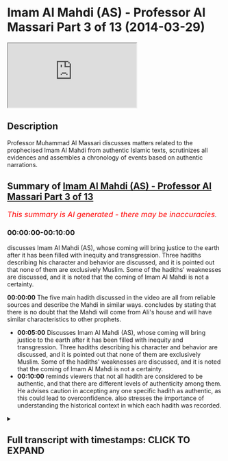 # Imam Al Mahdi (AS) - Professor Al Massari Part 3 of 13 (2014-03-29)

<iframe loading='lazy' allow='autoplay' src='https://www.youtube.com/embed/cXoDEF5zBqY'></iframe>

## Description

Professor Muhammad Al Massari discusses matters related to the prophecised Imam Al Mahdi from authentic Islamic texts, scrutinizes all evidences and assembles a chronology of events based on authentic narrations.

## Summary of [Imam Al Mahdi (AS) - Professor Al Massari Part 3 of 13](https://www.youtube.com/watch?v=cXoDEF5zBqY)

*<span style="color:red; font-size:125%">This summary is AI generated - there may be inaccuracies</span>. [](/)*

### <a onclick="modifyYTiframeseektime('0')">00:00:00-00:10:00</a>

 discusses Imam Al Mahdi (AS), whose coming will bring justice to the earth after it has been filled with inequity and transgression. Three hadiths describing his character and behavior are discussed, and it is pointed out that none of them are exclusively Muslim. Some of the hadiths' weaknesses are discussed, and it is noted that the coming of Imam Al Mahdi is not a certainty.

**<a onclick="modifyYTiframeseektime('0')">00:00:00</a>** The five main hadith discussed in the video are all from reliable sources and describe the Mahdi in similar ways.  concludes by stating that there is no doubt that the Mahdi will come from Ali's house and will have similar characteristics to other prophets.

* **<a onclick="modifyYTiframeseektime('300')">00:05:00</a>** Discusses Imam Al Mahdi (AS), whose coming will bring justice to the earth after it has been filled with inequity and transgression. Three hadiths describing his character and behavior are discussed, and it is pointed out that none of them are exclusively Muslim. Some of the hadiths' weaknesses are discussed, and it is noted that the coming of Imam Al Mahdi is not a certainty.
* **<a onclick="modifyYTiframeseektime('600')">00:10:00</a>** reminds viewers that not all hadith are considered to be authentic, and that there are different levels of authenticity among them. He advises caution in accepting any one specific hadith as authentic, as this could lead to overconfidence. also stresses the importance of understanding the historical context in which each hadith was recorded.

<details><summary><h2>Full transcript with timestamps: CLICK TO EXPAND</h2></summary>

<a onclick="modifyYTiframeseektime('0')">0:00:00</a> yeah and he took on him to protect the  
<a onclick="modifyYTiframeseektime('2')">0:00:02</a> dicker so he made sure that the  
<a onclick="modifyYTiframeseektime('4')">0:00:04</a> companions will tell the truth and  
<a onclick="modifyYTiframeseektime('6')">0:00:06</a> memorize properly where it is counts  
<a onclick="modifyYTiframeseektime('9')">0:00:09</a> he never ordered us to listen to their  
<a onclick="modifyYTiframeseektime('11')">0:00:11</a> point of view although their point of  
<a onclick="modifyYTiframeseektime('12')">0:00:12</a> view is that respect to at a point of  
<a onclick="modifyYTiframeseektime('13')">0:00:13</a> view like any other scholar or even more  
<a onclick="modifyYTiframeseektime('15')">0:00:15</a> than in elsewhere because they have  
<a onclick="modifyYTiframeseektime('17')">0:00:17</a> taken scholarship from the original  
<a onclick="modifyYTiframeseektime('19')">0:00:19</a> direct and pure source let me say you  
<a onclick="modifyYTiframeseektime('20')">0:00:20</a> know allah but still it's an opinion  
<a onclick="modifyYTiframeseektime('22')">0:00:22</a> opinion cannot out  
<a onclick="modifyYTiframeseektime('24')">0:00:24</a> outshine the reported  
<a onclick="modifyYTiframeseektime('27')">0:00:27</a> narratives from messenger of allah in no  
<a onclick="modifyYTiframeseektime('29')">0:00:29</a> way so we are not obliged  
<a onclick="modifyYTiframeseektime('32')">0:00:32</a> to take the opinion of venus road nor  
<a onclick="modifyYTiframeseektime('34')">0:00:34</a> his companions as a guideline what we  
<a onclick="modifyYTiframeseektime('36')">0:00:36</a> are glad to take is that what has come  
<a onclick="modifyYTiframeseektime('37')">0:00:37</a> from singular allah as long as we have  
<a onclick="modifyYTiframeseektime('39')">0:00:39</a> verified its reliability and  
<a onclick="modifyYTiframeseektime('41')">0:00:41</a> authenticity so the objection here is  
<a onclick="modifyYTiframeseektime('43')">0:00:43</a> not really a very strong objection and  
<a onclick="modifyYTiframeseektime('46')">0:00:46</a> we should not be  
<a onclick="modifyYTiframeseektime('47')">0:00:47</a> uh  
<a onclick="modifyYTiframeseektime('48')">0:00:48</a> causing us to regard this hadith as  
<a onclick="modifyYTiframeseektime('50')">0:00:50</a> questionable  
<a onclick="modifyYTiframeseektime('51')">0:00:51</a> the third hadith is from abu hurayrah  
<a onclick="modifyYTiframeseektime('61')">0:01:01</a> if there is only one day remaining in  
<a onclick="modifyYTiframeseektime('63')">0:01:03</a> the dunya this is obviously a  
<a onclick="modifyYTiframeseektime('64')">0:01:04</a> metaphorical form that it is going to  
<a onclick="modifyYTiframeseektime('67')">0:01:07</a> happen even if it's the last day it will  
<a onclick="modifyYTiframeseektime('69')">0:01:09</a> not be the last day of wesley but this  
<a onclick="modifyYTiframeseektime('70')">0:01:10</a> is a metaphorical if there will be only  
<a onclick="modifyYTiframeseektime('73')">0:01:13</a> one day allah will extend that day until  
<a onclick="modifyYTiframeseektime('75')">0:01:15</a> a man from my family will take the  
<a onclick="modifyYTiframeseektime('77')">0:01:17</a> rulership  
<a onclick="modifyYTiframeseektime('80')">0:01:20</a> whose name is corresponding or similar  
<a onclick="modifyYTiframeseektime('82')">0:01:22</a> or equal to mining everything about how  
<a onclick="modifyYTiframeseektime('84')">0:01:24</a> you interpret the word you want but what  
<a onclick="modifyYTiframeseektime('86')">0:01:26</a> it means stepping on top of the footstep  
<a onclick="modifyYTiframeseektime('89')">0:01:29</a> now does it mean it his name is muhammad  
<a onclick="modifyYTiframeseektime('91')">0:01:31</a> or ahmad this is the name of the prophet  
<a onclick="modifyYTiframeseektime('93')">0:01:33</a> or it may be the meaning of the name  
<a onclick="modifyYTiframeseektime('98')">0:01:38</a> someone could  
<a onclick="modifyYTiframeseektime('111')">0:01:51</a> so it could be in various things not  
<a onclick="modifyYTiframeseektime('113')">0:01:53</a> necessarily meaning it has to be exactly  
<a onclick="modifyYTiframeseektime('115')">0:01:55</a> muhammad muhammad  
<a onclick="modifyYTiframeseektime('116')">0:01:56</a> the fourth hadith  
<a onclick="modifyYTiframeseektime('124')">0:02:04</a> of  
<a onclick="modifyYTiframeseektime('125')">0:02:05</a> allah  
<a onclick="modifyYTiframeseektime('129')">0:02:09</a> if it has been only one day remaining  
<a onclick="modifyYTiframeseektime('131')">0:02:11</a> from that dunya in that day allah will  
<a onclick="modifyYTiframeseektime('134')">0:02:14</a> send a man from us ali is talking for us  
<a onclick="modifyYTiframeseektime('137')">0:02:17</a> meaning from the  
<a onclick="modifyYTiframeseektime('138')">0:02:18</a> it  
<a onclick="modifyYTiframeseektime('139')">0:02:19</a> who will fill it with justice  
<a onclick="modifyYTiframeseektime('141')">0:02:21</a> as it has been filled with injustice  
<a onclick="modifyYTiframeseektime('146')">0:02:26</a> so that's the hat the fourth heaven  
<a onclick="modifyYTiframeseektime('147')">0:02:27</a> fifth hadith  
<a onclick="modifyYTiframeseektime('149')">0:02:29</a> it is uh from ibrahim muhammad  
<a onclick="modifyYTiframeseektime('152')">0:02:32</a> from his father from ali  
<a onclick="modifyYTiframeseektime('154')">0:02:34</a> another hadith actually different than  
<a onclick="modifyYTiframeseektime('155')">0:02:35</a> the previous one  
<a onclick="modifyYTiframeseektime('160')">0:02:40</a> is from us the people of the  
<a onclick="modifyYTiframeseektime('162')">0:02:42</a> prophetic house  
<a onclick="modifyYTiframeseektime('164')">0:02:44</a> allah will perfect him in one night  
<a onclick="modifyYTiframeseektime('168')">0:02:48</a> this is the only one which is this  
<a onclick="modifyYTiframeseektime('170')">0:02:50</a> coming only through one channel and this  
<a onclick="modifyYTiframeseektime('172')">0:02:52</a> channel is only hasan meaning it's  
<a onclick="modifyYTiframeseektime('173')">0:02:53</a> acceptable it is not to deliver an  
<a onclick="modifyYTiframeseektime('175')">0:02:55</a> authenticity which is  
<a onclick="modifyYTiframeseektime('178')">0:02:58</a> fixed by the strict scholars like  
<a onclick="modifyYTiframeseektime('179')">0:02:59</a> bukhari and muslim  
<a onclick="modifyYTiframeseektime('181')">0:03:01</a> so we cannot claim it is authentic the  
<a onclick="modifyYTiframeseektime('183')">0:03:03</a> previous one are authentic they may have  
<a onclick="modifyYTiframeseektime('184')">0:03:04</a> come with one stat hassam but the other  
<a onclick="modifyYTiframeseektime('187')">0:03:07</a> hassan is not collaborating together  
<a onclick="modifyYTiframeseektime('188')">0:03:08</a> lifting it to the level of our industry  
<a onclick="modifyYTiframeseektime('190')">0:03:10</a> but this one has come with only that one  
<a onclick="modifyYTiframeseektime('192')">0:03:12</a> is not  
<a onclick="modifyYTiframeseektime('193')">0:03:13</a> and  
<a onclick="modifyYTiframeseektime('194')">0:03:14</a> this only channel which has this word  
<a onclick="modifyYTiframeseektime('196')">0:03:16</a> usually  
<a onclick="modifyYTiframeseektime('197')">0:03:17</a> allah perfect him in one night and maybe  
<a onclick="modifyYTiframeseektime('199')">0:03:19</a> it's not memorized probably maybe he  
<a onclick="modifyYTiframeseektime('201')">0:03:21</a> says allah will perfect things through  
<a onclick="modifyYTiframeseektime('203')">0:03:23</a> him in one night which makes sense when  
<a onclick="modifyYTiframeseektime('206')">0:03:26</a> we compare to the other hadith which  
<a onclick="modifyYTiframeseektime('208')">0:03:28</a> talk about that he will fill the earth  
<a onclick="modifyYTiframeseektime('210')">0:03:30</a> with justice and equity after it has  
<a onclick="modifyYTiframeseektime('212')">0:03:32</a> been filled with injustice in a  
<a onclick="modifyYTiframeseektime('213')">0:03:33</a> transgression  
<a onclick="modifyYTiframeseektime('214')">0:03:34</a> so we cannot rely really even in the  
<a onclick="modifyYTiframeseektime('216')">0:03:36</a> wording to be exacting there may be some  
<a onclick="modifyYTiframeseektime('218')">0:03:38</a> some proposition or some part of the  
<a onclick="modifyYTiframeseektime('221')">0:03:41</a> sentence missing there because as we  
<a onclick="modifyYTiframeseektime('223')">0:03:43</a> said the snad is not extremely bad but  
<a onclick="modifyYTiframeseektime('225')">0:03:45</a> it is not to the authenticity level we  
<a onclick="modifyYTiframeseektime('227')">0:03:47</a> are used to usually in the  
<a onclick="modifyYTiframeseektime('230')">0:03:50</a> in the habit so these are the really the  
<a onclick="modifyYTiframeseektime('232')">0:03:52</a> five main hadith you may notice easily  
<a onclick="modifyYTiframeseektime('234')">0:03:54</a> that none of them use the red money  
<a onclick="modifyYTiframeseektime('237')">0:03:57</a> so the people convention that the one  
<a onclick="modifyYTiframeseektime('239')">0:03:59</a> with these characteristics is the mahdi  
<a onclick="modifyYTiframeseektime('241')">0:04:01</a> is really  
<a onclick="modifyYTiframeseektime('243')">0:04:03</a> the head of the people and coming from  
<a onclick="modifyYTiframeseektime('245')">0:04:05</a> other sources and channels but it's not  
<a onclick="modifyYTiframeseektime('246')">0:04:06</a> coming there's no hadith away so let's  
<a onclick="modifyYTiframeseektime('249')">0:04:09</a> look at this and think about it number  
<a onclick="modifyYTiframeseektime('251')">0:04:11</a> one  
<a onclick="modifyYTiframeseektime('252')">0:04:12</a> and this will make us even more  
<a onclick="modifyYTiframeseektime('255')">0:04:15</a> convinced about that that there's no  
<a onclick="modifyYTiframeseektime('256')">0:04:16</a> wonder that the combines of abdullah mr  
<a onclick="modifyYTiframeseektime('258')">0:04:18</a> would say that al-mahdi says  
<a onclick="modifyYTiframeseektime('260')">0:04:20</a> does not deny that like this galaxy will  
<a onclick="modifyYTiframeseektime('263')">0:04:23</a> come later but the real madison  
<a onclick="modifyYTiframeseektime('265')">0:04:25</a> so these are his characteristics he's  
<a onclick="modifyYTiframeseektime('268')">0:04:28</a> been alibity in the material from my  
<a onclick="modifyYTiframeseektime('270')">0:04:30</a> house  
<a onclick="modifyYTiframeseektime('271')">0:04:31</a> that has come in four  
<a onclick="modifyYTiframeseektime('272')">0:04:32</a> authentic hadith and in a hadith which  
<a onclick="modifyYTiframeseektime('275')">0:04:35</a> is a fifth one which is hasan  
<a onclick="modifyYTiframeseektime('278')">0:04:38</a> and will come in the hadith of the black  
<a onclick="modifyYTiframeseektime('280')">0:04:40</a> banners which will come in a special  
<a onclick="modifyYTiframeseektime('282')">0:04:42</a> section because it has his own space and  
<a onclick="modifyYTiframeseektime('283')">0:04:43</a> islamic  
<a onclick="modifyYTiframeseektime('286')">0:04:46</a> and also in the hadith  
<a onclick="modifyYTiframeseektime('287')">0:04:47</a> it reminds us about the which will comes  
<a onclick="modifyYTiframeseektime('289')">0:04:49</a> later  
<a onclick="modifyYTiframeseektime('290')">0:04:50</a> so this seems to be that he is from  
<a onclick="modifyYTiframeseektime('292')">0:04:52</a> albeit seems to be if  
<a onclick="modifyYTiframeseektime('295')">0:04:55</a> the whole thing can be regarded  
<a onclick="modifyYTiframeseektime('296')">0:04:56</a> authentic that's the most authentic part  
<a onclick="modifyYTiframeseektime('298')">0:04:58</a> of it this attribute that is from the  
<a onclick="modifyYTiframeseektime('300')">0:05:00</a> house of the prophet is well established  
<a onclick="modifyYTiframeseektime('303')">0:05:03</a> i would say  
<a onclick="modifyYTiframeseektime('304')">0:05:04</a> i would feel confident be a doubt  
<a onclick="modifyYTiframeseektime('307')">0:05:07</a> the second one  
<a onclick="modifyYTiframeseektime('310')">0:05:10</a> he fills the earth with justice after it  
<a onclick="modifyYTiframeseektime('311')">0:05:11</a> has been filled with inequity and  
<a onclick="modifyYTiframeseektime('313')">0:05:13</a> transgression  
<a onclick="modifyYTiframeseektime('314')">0:05:14</a> this has come in three athletic hadith  
<a onclick="modifyYTiframeseektime('318')">0:05:18</a> and we if we are liberal in celebrating  
<a onclick="modifyYTiframeseektime('321')">0:05:21</a> allah perfectly in one night meaning  
<a onclick="modifyYTiframeseektime('323')">0:05:23</a> allah will perfect the conditions  
<a onclick="modifyYTiframeseektime('324')">0:05:24</a> through him in one night  
<a onclick="modifyYTiframeseektime('327')">0:05:27</a> yeah  
<a onclick="modifyYTiframeseektime('328')">0:05:28</a> which means  
<a onclick="modifyYTiframeseektime('329')">0:05:29</a> actually  
<a onclick="modifyYTiframeseektime('330')">0:05:30</a> instead of  
<a onclick="modifyYTiframeseektime('331')">0:05:31</a> allah believe in be with him with him  
<a onclick="modifyYTiframeseektime('335')">0:05:35</a> has been missing and now it's only two  
<a onclick="modifyYTiframeseektime('336')">0:05:36</a> letters  
<a onclick="modifyYTiframeseektime('338')">0:05:38</a> because we say that is not a business  
<a onclick="modifyYTiframeseektime('339')">0:05:39</a> now we can we can rely upon  
<a onclick="modifyYTiframeseektime('342')">0:05:42</a> then it fits in that meaning if allah  
<a onclick="modifyYTiframeseektime('344')">0:05:44</a> perfect everything through him meaning  
<a onclick="modifyYTiframeseektime('345')">0:05:45</a> the earth must be filled with justice  
<a onclick="modifyYTiframeseektime('347')">0:05:47</a> after it has been followed if we like  
<a onclick="modifyYTiframeseektime('349')">0:05:49</a> transformation so it fits in that  
<a onclick="modifyYTiframeseektime('350')">0:05:50</a> meaning and this is the better  
<a onclick="modifyYTiframeseektime('352')">0:05:52</a> approach in understanding this sentence  
<a onclick="modifyYTiframeseektime('354')">0:05:54</a> because some people say he maybe have  
<a onclick="modifyYTiframeseektime('356')">0:05:56</a> been living a life of the unworried and  
<a onclick="modifyYTiframeseektime('359')">0:05:59</a> the one who is not caring about the  
<a onclick="modifyYTiframeseektime('360')">0:06:00</a> nation and suddenly in one night he  
<a onclick="modifyYTiframeseektime('362')">0:06:02</a> awakes to his responsibility and become  
<a onclick="modifyYTiframeseektime('364')">0:06:04</a> this i'm not saying this is impossible  
<a onclick="modifyYTiframeseektime('366')">0:06:06</a> but does not look like this is a  
<a onclick="modifyYTiframeseektime('368')">0:06:08</a> characteristic which  
<a onclick="modifyYTiframeseektime('370')">0:06:10</a> really or he is a drunkard and suddenly  
<a onclick="modifyYTiframeseektime('371')">0:06:11</a> become a wise man or something i don't  
<a onclick="modifyYTiframeseektime('374')">0:06:14</a> think this is the i think it's a better  
<a onclick="modifyYTiframeseektime('375')">0:06:15</a> to say since that sentence has come with  
<a onclick="modifyYTiframeseektime('378')">0:06:18</a> not the top is not we wish for maybe a  
<a onclick="modifyYTiframeseektime('381')">0:06:21</a> the word with him has fallen  
<a onclick="modifyYTiframeseektime('383')">0:06:23</a> aside either  
<a onclick="modifyYTiframeseektime('385')">0:06:25</a> in the transcription of one of  
<a onclick="modifyYTiframeseektime('386')">0:06:26</a> generators mostly that one transcript  
<a onclick="modifyYTiframeseektime('389')">0:06:29</a> transported not only orally but also a  
<a onclick="modifyYTiframeseektime('391')">0:06:31</a> writing and control distinction to the  
<a onclick="modifyYTiframeseektime('392')">0:06:32</a> stupid orientalists who claim all that  
<a onclick="modifyYTiframeseektime('394')">0:06:34</a> scholarly people are sitting in a coffee  
<a onclick="modifyYTiframeseektime('396')">0:06:36</a> shop by chatting that's the way and it  
<a onclick="modifyYTiframeseektime('398')">0:06:38</a> has been narrated but this was our issue  
<a onclick="modifyYTiframeseektime('399')">0:06:39</a> today so plenty of that has been  
<a onclick="modifyYTiframeseektime('402')">0:06:42</a> narrated or most of it has been added  
<a onclick="modifyYTiframeseektime('404')">0:06:44</a> also in writing however i think you have  
<a onclick="modifyYTiframeseektime('406')">0:06:46</a> the pitfalls of omitting one word  
<a onclick="modifyYTiframeseektime('408')">0:06:48</a> jumping a line all these well-known  
<a onclick="modifyYTiframeseektime('410')">0:06:50</a> pitfalls of written transcription  
<a onclick="modifyYTiframeseektime('413')">0:06:53</a> so  
<a onclick="modifyYTiframeseektime('414')">0:06:54</a> this if we take that on board so we have  
<a onclick="modifyYTiframeseektime('417')">0:06:57</a> that also about in three uh  
<a onclick="modifyYTiframeseektime('420')">0:07:00</a> authentic hadith and one hassan hadid  
<a onclick="modifyYTiframeseektime('422')">0:07:02</a> that he will fill the earth injustice  
<a onclick="modifyYTiframeseektime('424')">0:07:04</a> with justice and so on these are  
<a onclick="modifyYTiframeseektime('425')">0:07:05</a> actually the two crucial things which  
<a onclick="modifyYTiframeseektime('427')">0:07:07</a> are reasonably well established  
<a onclick="modifyYTiframeseektime('430')">0:07:10</a> we have still  
<a onclick="modifyYTiframeseektime('431')">0:07:11</a> one uh other aspect which is  
<a onclick="modifyYTiframeseektime('433')">0:07:13</a> establishing two correct uh  
<a onclick="modifyYTiframeseektime('440')">0:07:20</a> many things  
<a onclick="modifyYTiframeseektime('441')">0:07:21</a> so don't bet on that his name is  
<a onclick="modifyYTiframeseektime('443')">0:07:23</a> muhammad or ahmed that would be a wrong  
<a onclick="modifyYTiframeseektime('445')">0:07:25</a> bet that's coming into hadith sir and  
<a onclick="modifyYTiframeseektime('448')">0:07:28</a> then the fourth one that he rules for uh  
<a onclick="modifyYTiframeseektime('450')">0:07:30</a> seven or eight or nine years let's say  
<a onclick="modifyYTiframeseektime('452')">0:07:32</a> around seven  
<a onclick="modifyYTiframeseektime('453')">0:07:33</a> and about the length of that has come in  
<a onclick="modifyYTiframeseektime('456')">0:07:36</a> only one hadith  
<a onclick="modifyYTiframeseektime('457')">0:07:37</a> which is not essential actually how long  
<a onclick="modifyYTiframeseektime('459')">0:07:39</a> he rules but  
<a onclick="modifyYTiframeseektime('461')">0:07:41</a> it is not an extended tied time you  
<a onclick="modifyYTiframeseektime('463')">0:07:43</a> expect  
<a onclick="modifyYTiframeseektime('464')">0:07:44</a> after all that injustice to he would say  
<a onclick="modifyYTiframeseektime('467')">0:07:47</a> like the hadith  
<a onclick="modifyYTiframeseektime('468')">0:07:48</a> he will rule for 40 years which gives  
<a onclick="modifyYTiframeseektime('470')">0:07:50</a> you more pleasure of having such a  
<a onclick="modifyYTiframeseektime('472')">0:07:52</a> relationship but this one will be  
<a onclick="modifyYTiframeseektime('473')">0:07:53</a> followed most likely with another ruler  
<a onclick="modifyYTiframeseektime('475')">0:07:55</a> who is no less in equity and who will  
<a onclick="modifyYTiframeseektime('478')">0:07:58</a> all be belong at the khabari so that's  
<a onclick="modifyYTiframeseektime('480')">0:08:00</a> just the beginning the first one to  
<a onclick="modifyYTiframeseektime('482')">0:08:02</a> establish  
<a onclick="modifyYTiframeseektime('483')">0:08:03</a> the just and equitable government after  
<a onclick="modifyYTiframeseektime('484')">0:08:04</a> a long time of transitional inequity  
<a onclick="modifyYTiframeseektime('488')">0:08:08</a> and then another aspect which is bodily  
<a onclick="modifyYTiframeseektime('490')">0:08:10</a> description i don't think this is very  
<a onclick="modifyYTiframeseektime('491')">0:08:11</a> important but it has come in one hadith  
<a onclick="modifyYTiframeseektime('494')">0:08:14</a> which is ajith  
<a onclick="modifyYTiframeseektime('495')">0:08:15</a> with a broad forehead and standing nose  
<a onclick="modifyYTiframeseektime('499')">0:08:19</a> and this is just a physical description  
<a onclick="modifyYTiframeseektime('501')">0:08:21</a> which is  
<a onclick="modifyYTiframeseektime('502')">0:08:22</a> when he comes if he's it's true that the  
<a onclick="modifyYTiframeseektime('504')">0:08:24</a> mahdi is coming and all of that is not  
<a onclick="modifyYTiframeseektime('506')">0:08:26</a> just  
<a onclick="modifyYTiframeseektime('507')">0:08:27</a> some narrators have  
<a onclick="modifyYTiframeseektime('509')">0:08:29</a> have followed some of their fantasy or  
<a onclick="modifyYTiframeseektime('511')">0:08:31</a> wishful thinkings which cannot be  
<a onclick="modifyYTiframeseektime('513')">0:08:33</a> actually excluded absolutely certified  
<a onclick="modifyYTiframeseektime('515')">0:08:35</a> despite we have various hadith because  
<a onclick="modifyYTiframeseektime('517')">0:08:37</a> all of them do not correspond to each  
<a onclick="modifyYTiframeseektime('519')">0:08:39</a> other in in a unique way  
<a onclick="modifyYTiframeseektime('521')">0:08:41</a> so that we cannot really say they are  
<a onclick="modifyYTiframeseektime('523')">0:08:43</a> multilateral and then we have this  
<a onclick="modifyYTiframeseektime('525')">0:08:45</a> these this fact with with attitude also  
<a onclick="modifyYTiframeseektime('528')">0:08:48</a> the fact that the all the hadith  
<a onclick="modifyYTiframeseektime('530')">0:08:50</a> stressed that he would be a just ruler  
<a onclick="modifyYTiframeseektime('532')">0:08:52</a> could be a reflection to the injustice  
<a onclick="modifyYTiframeseektime('534')">0:08:54</a> and suffering the people who are  
<a onclick="modifyYTiframeseektime('535')">0:08:55</a> suffering  
<a onclick="modifyYTiframeseektime('537')">0:08:57</a> when the  
<a onclick="modifyYTiframeseektime('538')">0:08:58</a> rashida has been transformed into an  
<a onclick="modifyYTiframeseektime('540')">0:09:00</a> oppressive regime  
<a onclick="modifyYTiframeseektime('542')">0:09:02</a> so a response to that could be  
<a onclick="modifyYTiframeseektime('544')">0:09:04</a> it could be of this type  
<a onclick="modifyYTiframeseektime('546')">0:09:06</a> wishing for someone who is a just ruler  
<a onclick="modifyYTiframeseektime('548')">0:09:08</a> like in bani israel the messianic  
<a onclick="modifyYTiframeseektime('550')">0:09:10</a> stories and so on and mushrooms  
<a onclick="modifyYTiframeseektime('552')">0:09:12</a> or three types of messiah and all  
<a onclick="modifyYTiframeseektime('554')">0:09:14</a> messiahs have been rejected except one  
<a onclick="modifyYTiframeseektime('556')">0:09:16</a> which will tend to be the antichrist so  
<a onclick="modifyYTiframeseektime('558')">0:09:18</a> all this could happen and cannot be  
<a onclick="modifyYTiframeseektime('560')">0:09:20</a> excluded although in islamic tradition  
<a onclick="modifyYTiframeseektime('562')">0:09:22</a> and narratives we have much more  
<a onclick="modifyYTiframeseektime('563')">0:09:23</a> safeguards and racial narratives but  
<a onclick="modifyYTiframeseektime('565')">0:09:25</a> still  
<a onclick="modifyYTiframeseektime('567')">0:09:27</a> we have to be cautious  
<a onclick="modifyYTiframeseektime('569')">0:09:29</a> so we have  
<a onclick="modifyYTiframeseektime('570')">0:09:30</a> uh also an anode very important for for  
<a onclick="modifyYTiframeseektime('573')">0:09:33</a> the listener is that  
<a onclick="modifyYTiframeseektime('575')">0:09:35</a> these hadiths you say they are authentic  
<a onclick="modifyYTiframeseektime('576')">0:09:36</a> they are not every they have not come  
<a onclick="modifyYTiframeseektime('579')">0:09:39</a> with an authentic chain like the level  
<a onclick="modifyYTiframeseektime('580')">0:09:40</a> of buhari and muslim  
<a onclick="modifyYTiframeseektime('582')">0:09:42</a> they have come with isn't hasan another  
<a onclick="modifyYTiframeseektime('584')">0:09:44</a> independent established hassan and the  
<a onclick="modifyYTiframeseektime('586')">0:09:46</a> third and so on which  
<a onclick="modifyYTiframeseektime('587')">0:09:47</a> every hadith  
<a onclick="modifyYTiframeseektime('590')">0:09:50</a> for people like bukhari who insist at  
<a onclick="modifyYTiframeseektime('592')">0:09:52</a> least to have one is not which is sahih  
<a onclick="modifyYTiframeseektime('595')">0:09:55</a> they don't fit in his condition the same  
<a onclick="modifyYTiframeseektime('597')">0:09:57</a> with muslims so none of them isn't  
<a onclick="modifyYTiframeseektime('599')">0:09:59</a> muslim which should give us a little bit  
<a onclick="modifyYTiframeseektime('601')">0:10:01</a> of discomfort and a feeling of i'm not  
<a onclick="modifyYTiframeseektime('604')">0:10:04</a> claiming that all authentic  
<a onclick="modifyYTiframeseektime('607')">0:10:07</a> there are some authentic  
<a onclick="modifyYTiframeseektime('609')">0:10:09</a> but we know all for a fact that some of  
<a onclick="modifyYTiframeseektime('611')">0:10:11</a> the hadith muslim do not reach the same  
<a onclick="modifyYTiframeseektime('613')">0:10:13</a> level of authenticity like the other one  
<a onclick="modifyYTiframeseektime('615')">0:10:15</a> in nassari that is  
<a onclick="modifyYTiframeseektime('618')">0:10:18</a> we know that nobody's claiming that but  
<a onclick="modifyYTiframeseektime('620')">0:10:20</a> still that is such a topic which is hot  
<a onclick="modifyYTiframeseektime('623')">0:10:23</a> obviously topic at the time of the  
<a onclick="modifyYTiframeseektime('624')">0:10:24</a> writing of the major books that muharram  
<a onclick="modifyYTiframeseektime('627')">0:10:27</a> usually did not find anything up to  
<a onclick="modifyYTiframeseektime('628')">0:10:28</a> their standard give you a bad feeling  
<a onclick="modifyYTiframeseektime('630')">0:10:30</a> about the whole whole issue of mahdi  
<a onclick="modifyYTiframeseektime('634')">0:10:34</a> without necessary meaning it is invalid  
<a onclick="modifyYTiframeseektime('636')">0:10:36</a> or is fabricated but gives still  
<a onclick="modifyYTiframeseektime('639')">0:10:39</a> a signal of being cautious and being  
<a onclick="modifyYTiframeseektime('642')">0:10:42</a> more worried than otherwise  
<a onclick="modifyYTiframeseektime('645')">0:10:45</a> not so for the messiah the jed the  
<a onclick="modifyYTiframeseektime('647')">0:10:47</a> antichrist not so for the camera visa  
<a onclick="modifyYTiframeseektime('650')">0:10:50</a> not so for the final signs of the our  
<a onclick="modifyYTiframeseektime('652')">0:10:52</a> behavior big ten last signs  
<a onclick="modifyYTiframeseektime('655')">0:10:55</a> that is  
<a onclick="modifyYTiframeseektime('657')">0:10:57</a> all of it well established beyond this  
<a onclick="modifyYTiframeseektime('659')">0:10:59</a> one there's a i'm not saying i just try  
<a onclick="modifyYTiframeseektime('662')">0:11:02</a> to remind everyone don't be carried away  
<a onclick="modifyYTiframeseektime('665')">0:11:05</a> with some people or not use all of the  
<a onclick="modifyYTiframeseektime('666')">0:11:06</a> update of the muslim if you don't  
<a onclick="modifyYTiframeseektime('668')">0:11:08</a> believe in sri lanka don't really carry  
<a onclick="modifyYTiframeseektime('670')">0:11:10</a> the way of that many many people in  
<a onclick="modifyYTiframeseektime('672')">0:11:12</a> islamic history have doubted the issue  
<a onclick="modifyYTiframeseektime('674')">0:11:14</a> of mahdi and menu have many have  
<a onclick="modifyYTiframeseektime('676')">0:11:16</a> regarded as akida so we have this and  
<a onclick="modifyYTiframeseektime('678')">0:11:18</a> this and i don't think anyone of any of  
<a onclick="modifyYTiframeseektime('681')">0:11:21</a> the parties declare the other one to be  
<a onclick="modifyYTiframeseektime('683')">0:11:23</a> accountable because of that so we should  
<a onclick="modifyYTiframeseektime('685')">0:11:25</a> be cautious in that and not go overboard  
<a onclick="modifyYTiframeseektime('704')">0:11:44</a> you  
</details>
